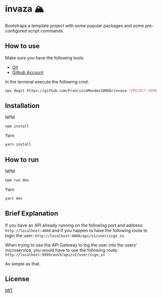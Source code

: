 # invaza 🏔

Bootstraps a template project with some popular packages and some pre-configured script commands. 

## How to use

Make sure you have the following tools:

- [Git](https://git-scm.com/)
- [Github Account](https://github.com/)

In the terminal execute the following cmd:

```bash
npx degit https://github.com/FranciscoMendes10866/invaza [PROJECT_NAME]
```

## Installation

NPM
```bash
npm install
```

Yarn
```bash
yarn install
```

## How to run

NPM
```bash
npm run dev
```

Yarn
```bash
yarn dev
```

## Brief Explanation

If you have an API already running on the following port and address: `http://localhost:4000` and if you happen to have the following route to login the user: `http://localhost:4000/api/v1/user/sign_in`.

When trying to use the API Gateway to log the user into the users' microservice, you would have to use the following route: `http://localhost:9999/auth/api/v1/user/sign_in`

As simple as that.
## License
[MIT](https://choosealicense.com/licenses/mit/)
